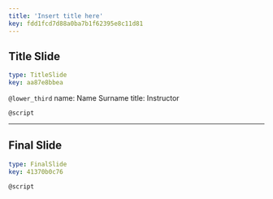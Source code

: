 ```yaml
---
title: 'Insert title here'
key: fdd1fcd7d88a0ba7b1f62395e8c11d81
---
```


## Title Slide

```yaml
type: TitleSlide
key: aa87e8bbea
```

`@lower_third`
name: Name Surname
title: Instructor

`@script`


---

## Final Slide

```yaml
type: FinalSlide
key: 41370b0c76
```

`@script`
